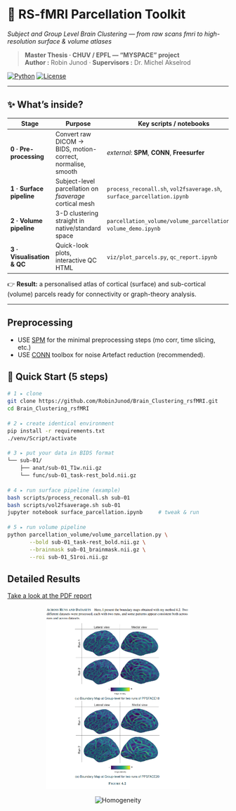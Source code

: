 # 🧠 RS-fMRI Parcellation Toolkit  
*Subject and Group Level Brain Clustering — from raw scans fmri to high-resolution surface & volume atlases*

> **Master Thesis · CHUV / EPFL ― “MYSPACE” project**  
> **Author :** Robin Junod  ·  **Supervisors :** Dr. Michel Akselrod 

[![Python](https://img.shields.io/badge/python-3.10%2B-blue.svg)](https://www.python.org/) 
[![License](https://img.shields.io/badge/license-MIT-green)](LICENSE) 

---

## ✨ What’s inside?

| Stage | Purpose | Key scripts / notebooks |
|-------|---------|-------------------------|
| **0 · Pre-processing** | Convert raw DICOM → BIDS, motion-correct, normalise, smooth | *external*: **SPM**, **CONN**, **Freesurfer** |
| **1 · Surface pipeline** | Subject-level parcellation on *fsaverage* cortical mesh | `process_reconall.sh`, `vol2fsaverage.sh`, `surface_parcellation.ipynb` |
| **2 · Volume pipeline** | 3-D clustering straight in native/standard space | `parcellation_volume/volume_parcellation.py`, `volume_demo.ipynb` |
| **3 · Visualisation & QC** | Quick-look plots, interactive QC HTML | `viz/plot_parcels.py`, `qc_report.ipynb` |

👉 **Result:** a personalised atlas of cortical (surface) and sub-cortical (volume) parcels ready for connectivity or graph-theory analysis.

---
## Preprocessing

- USE [SPM](https://www.fil.ion.ucl.ac.uk/spm/software/spm12/) for the minimal preprocessing steps (mo corr, time slicing, etc.)
- USE [CONN](https://web.conn-toolbox.org/) toolbox for noise Artefact reduction (recommended).

## 🏁 Quick Start (5 steps)

```bash
# 1 ▸ clone
git clone https://github.com/RobinJunod/Brain_Clustering_rsfMRI.git
cd Brain_Clustering_rsfMRI

# 2 ▸ create identical environment
pip install -r requirements.txt
./venv/Script/activate

# 3 ▸ put your data in BIDS format
└── sub-01/
    ├── anat/sub-01_T1w.nii.gz
    └── func/sub-01_task-rest_bold.nii.gz

# 4 ▸ run surface pipeline (example)
bash scripts/process_reconall.sh sub-01
bash scripts/vol2fsaverage.sh sub-01
jupyter notebook surface_parcellation.ipynb     # tweak & run

# 5 ▸ run volume pipeline
python parcellation_volume/volume_parcellation.py \
       --bold sub-01_task-rest_bold.nii.gz \
       --brainmask sub-01_brainmask.nii.gz \
       --roi sub-01_S1roi.nii.gz
```

## Detailed Results
[Take a look at the PDF report](results/EPFL_Master_Thesis.pdf)


<p align="center">
  <img src="results/boundmap.png" alt="Bundary map" width="65%">
</p>


<p align="center">
  <img src="results/stratres.png" alt="Homogeneity" width="65%">
</p>
